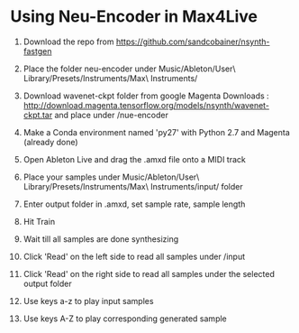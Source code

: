 # Using Neu-Encoder in Max4Live


1. Download the repo from https://github.com/sandcobainer/nsynth-fastgen
2. Place the folder neu-encoder under Music/Ableton/User\ Library/Presets/Instruments/Max\ Instruments/
3. Download wavenet-ckpt folder from google Magenta Downloads : http://download.magenta.tensorflow.org/models/nsynth/wavenet-ckpt.tar and place under /nue-encoder 
4. Make a Conda environment named 'py27' with Python 2.7 and Magenta (already done)
5. Open Ableton Live and drag the .amxd file onto a MIDI track
6. Place your samples under Music/Ableton/User\ Library/Presets/Instruments/Max\ Instruments/input/ folder
7. Enter output folder in .amxd, set sample rate, sample length
8. Hit Train
9. Wait till all samples are done synthesizing
10. Click 'Read' on the left side to read all samples under /input
11. Click 'Read' on the right side to read all samples under the selected output folder

12. Use keys a-z to play input samples
13. Use keys A-Z to play corresponding generated sample
 
